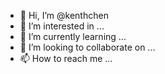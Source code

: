 - 👋 Hi, I’m @kenthchen
- 👀 I’m interested in ...
- 🌱 I’m currently learning ...
- 💞️ I’m looking to collaborate on ...
- 📫 How to reach me ...

<!---
kenthchen/kenthchen is a ✨ special ✨ repository because its `README.md` (this file) appears on your GitHub profile.
You can click the Preview link to take a look at your changes.
--->
